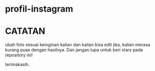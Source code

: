 # profil-instagram


# CATATAN
ubah foto sesuai keinginan kalian dan kalian bisa edit jika,
kalian merasa kurang puas dengan hasilnya.
Dan jangan lupa untuk beri stars pada repository ini!

terimakasih.
